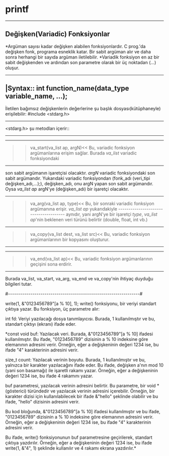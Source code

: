 # printf
----------------------------------------
Değişken(Variadic) Fonksiyonlar
----------------------------------------

*Argüman sayısı kadar değişken alabilen fonksiyonlardır. C prog.'da değişken fonk, programa esneklik katar. Bir sabit argüman alır ve daha sonra herhangi bir sayıda argüman iletilebilir. 
*Variadik fonksiyon en az bir sabit değişkenden ve ardından son parametre olarak bir üç noktadan (…) oluşur.
________
|Syntax::    int function_name(data_type variable_name, ...);
---------
İletilen bağımsız değişkenlerin değerlerine şu başlık dosyası(kütüphaneyle) erişilebilir: #include <stdarg.h>

***************************
<stdarg.h> şu metodları içerir::
***************************
___________________________
>>va_start(va_list ap, argN)<<        Bu, variadic fonksiyon argümanlarına erişim sağlar. Burada *va_list* variadic fonksiyondaki 
___________________________
son sabit argümanın işaretçisi olacaktır. *argN* variadic fonksiyondaki son sabit argümandır. 
Yukarıdaki variadic fonksiyondan (fonk_adı (veri_tipi değişken_adı,…);), değişken_adı, onu argN yapan son sabit argümandır. Oysa *va_list ap* argN'ye (değişken_adı) bir işaretçi olacaktır.

________________________
>>va_arg(va_list ap, type)<<         Bu, bir sonraki variadic fonksiyon argümanına erişir. *va_list ap* yukarıdakiyle 
--------------------------------------- aynıdır, yani  argN'ye bir işaretçi *type*, *va_list ap*'nin beklenen veri türünü belirtir (double, float, int vb.)  


_________________________________
>>va_copy(va_list dest, va_list src)<<     Bu, variadic fonksiyon argümanlarının bir kopyasını oluşturur.
-----------------------------------------------------
____________________
>>va_end(va_list ap)<<	  Bu, variadic fonksiyon argümanlarının geçişini sona erdirir.
--------------------------------

Burada va_list, va_start, va_arg, va_end ve va_copy'nin ihtiyaç duyduğu bilgileri tutar.

#-----------------------------------------------------------------#

write(1, &"0123456789"[a % 10], 1);
write() fonksiyonu, bir veriyi standart çıktıya yazar. Bu fonksiyon, üç parametre alır:

int fd: Veriyi yazılacağı dosya tanımlayıcısı. Burada, 1 kullanılmıştır ve bu, standart çıktıyı (ekranı) ifade eder.

*const void buf: Yazılacak veri. Burada, &"0123456789"[a % 10] ifadesi kullanılmıştır. Bu ifade, "0123456789" dizisinin a % 10 indeksine göre elemanının adresini verir. Örneğin, eğer a değişkeninin değeri 1234 ise, bu ifade "4" karakterinin adresini verir.

size_t count: Yazılacak verinin boyutu. Burada, 1 kullanılmıştır ve bu, yalnızca bir karakter yazılacağını ifade eder. Bu ifade, değişken a'nın mod 10 (yani son basamağı) ile işaretli rakamı yazar. Örneğin, eğer a değişkeninin değeri 1234 ise, bu ifade 4 rakamını yazar.

buf parametresi, yazılacak verinin adresini belirtir. Bu parametre, bir void * (gösterici) türündedir ve yazılacak verinin adresini içerebilir. Örneğin, bir karakter dizisi için kullanılabilecek bir ifade &"hello" şeklinde olabilir ve bu ifade, "hello" dizisinin adresini verir.

Bu kod bloğunda, &"0123456789"[a % 10] ifadesi kullanılmıştır ve bu ifade, "0123456789" dizisinin a % 10 indeksine göre elemanının adresini verir. Örneğin, eğer a değişkeninin değeri 1234 ise, bu ifade "4" karakterinin adresini verir.

Bu ifade, write() fonksiyonunun buf parametresine geçirilerek, standart çıktıya yazdırılır. Örneğin, eğer a değişkeninin değeri 1234 ise, bu ifade write(1, &"4", 1) şeklinde kullanılır ve 4 rakamı ekrana yazdırılır.*

